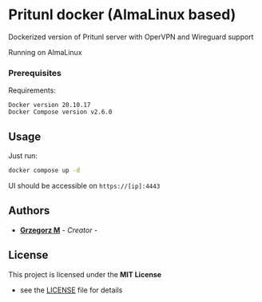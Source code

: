 # Pritunl docker (AlmaLinux based)

Dockerized version of Pritunl server with OperVPN and Wireguard support 

Running on AlmaLinux 

### Prerequisites
Requirements:
```
Docker version 20.10.17
Docker Compose version v2.6.0
```

## Usage

Just run:
```bash
docker compose up -d 
```

UI should be accessible on `https://[ip]:4443`

## Authors

* [**Grzegorz M**](https://github.com/grzesjam) - *Creator* -

## License

This project is licensed under the **MIT License**
- see the [LICENSE](LICENSE) file for details
